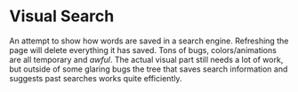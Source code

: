 # Visual Search
 An attempt to show how words are saved in a search engine. Refreshing the page will delete everything it has saved. Tons of bugs, colors/animations are all temporary and *awful*. The actual visual part still needs a lot of work, but outside of some glaring bugs the tree that saves search information and suggests past searches works quite efficiently.

